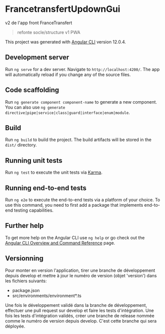 # FrancetransfertUpdownGui

v2 de l'app front FranceTransfert
> refonte socle/structure v1
> PWA

This project was generated with [Angular CLI](https://github.com/angular/angular-cli) version 12.0.4.

## Development server

Run `ng serve` for a dev server. Navigate to `http://localhost:4200/`. The app will automatically reload if you change any of the source files.

## Code scaffolding

Run `ng generate component component-name` to generate a new component. You can also use `ng generate directive|pipe|service|class|guard|interface|enum|module`.

## Build

Run `ng build` to build the project. The build artifacts will be stored in the `dist/` directory.

## Running unit tests

Run `ng test` to execute the unit tests via [Karma](https://karma-runner.github.io).

## Running end-to-end tests

Run `ng e2e` to execute the end-to-end tests via a platform of your choice. To use this command, you need to first add a package that implements end-to-end testing capabilities.

## Further help

To get more help on the Angular CLI use `ng help` or go check out the [Angular CLI Overview and Command Reference](https://angular.io/cli) page.

## Versionning

Pour monter en version l'application, tirer une branche de développement depuis develop et mettre à jour le numéro de version (objet 'version') dans les fichiers suivants:

- package.json
- src/environments/environment*.ts

Une fois le développement validé dans la branche de développement, effectuer une pull request sur develop et faire les tests d'intégration.
Une fois les tests d'intégration validés, créer une branche de release nommée comme le numéro de version depuis develop. C'est cette branche qui sera déployée.

